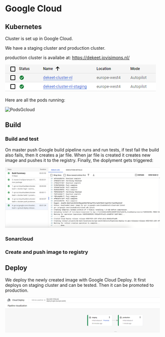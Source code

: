 # Google Cloud

## Kubernetes

Cluster is set up in Google Cloud.

We have a staging cluster and production cluster.

production cluster is availabe at: https://dekeet.jovisimons.nl/

![cluster](https://github.com/Adv-Software-DeKeet/.github/blob/main/DeKeet%20(IP)/images/gCloudCluster.png)


Here are all the pods running:

![PodsGcloud]()

## Build

### Build and test

On master push Google build pipeline runs and run tests, if test fail the build also fails, then it creates a jar file. When jar file is created it creates new image and pushes it to the registry. Finally, the doplyment gets triggered:

![BuildSucceed](https://github.com/Adv-Software-DeKeet/.github/blob/main/DeKeet%20(IP)/images/gcloudBuild.png)


### Sonarcloud

### Create and push image to registry

## Deploy

We deploy the newly created image with Google Cloud Deploy. It first deploys on staging cluster and can be tested. Then it can be promoted to production.

![GCPPipeline](https://github.com/Adv-Software-DeKeet/.github/blob/main/DeKeet%20(IP)/images/GCPDeployStag%26Prod.png)